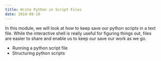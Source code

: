 ```yaml
---
title: Write Python in Script Files
date: 2014-09-19
---
```


In this module, we will look at how to keep save our python scripts in a text file. While the interactive shell is really useful for figuring things out, files are easier to share and enable us to keep our save our work as we go.

- Running a python script file
- Structuring python scripts